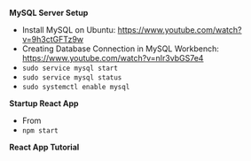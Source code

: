 **MySQL Server Setup**
- Install MySQL on Ubuntu: https://www.youtube.com/watch?v=9h3ctGFTz9w
- Creating Database Connection in MySQL Workbench: https://www.youtube.com/watch?v=nIr3vbGS7e4
- `sudo service mysql start`
- `sudo service mysql status`
- `sudo systemctl enable mysql`

**Startup React App**
- From
- `npm start`

**React App Tutorial**
